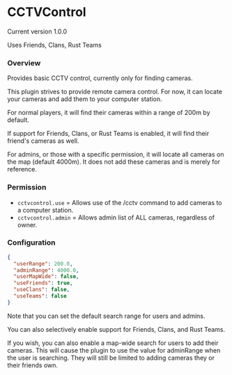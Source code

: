 # CCTVControl
Current version 1.0.0

Uses Friends, Clans, Rust Teams

### Overview
Provides basic CCTV control, currently only for finding cameras.

This plugin strives to provide remote camera control.  For now, it can locate your cameras and add them to your computer station.

For normal players, it will find their cameras within a range of 200m by default.

If support for Friends, Clans, or Rust Teams is enabled, it will find their friend's cameras as well.

For admins, or those with a specific permission, it will locate all cameras on the map (default 4000m).  It does not add these cameras and is merely for reference.

### Permission

- `cctvcontrol.use` = Allows use of the /cctv command to add cameras to a computer station.
- `cctvcontrol.admin` = Allows admin list of ALL cameras, regardless of owner.

### Configuration

```json
{
  "userRange": 200.0,
  "adminRange": 4000.0,
  "userMapWide": false,
  "useFriends": true,
  "useClans": false,
  "useTeams": false
}
```

Note that you can set the default search range for users and admins.

You can also selectively enable support for Friends, Clans, and Rust Teams.

If you wish, you can also enable a map-wide search for users to add their cameras.  This will cause the plugin to use the value for adminRange when the user is searching.  They will still be limited to adding cameras they or their friends own.

